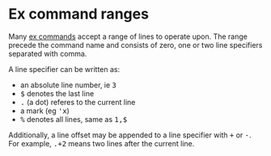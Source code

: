 # Ex command ranges

Many [ex commands](ex_cmds.html) accept a range of lines to operate
upon. The range precede the command name and consists of zero, one or
two line specifiers separated with comma. 

A line specifier can be written as:

  * an absolute line number, ie <kbd>3</kbd>
  * <kbd>$</kbd> denotes the last line
  * <kbd>.</kbd> (a dot) referes to the current line
  * a mark (eg <kbd>'x</kbd>)
  * <kbd>%</kbd> denotes all lines, same as <kbd>1,$</kbd>

Additionally, a line offset may be appended to a line specifier with
<kbd>+</kbd> or <kbd>-</kbd>. For example, <kbd>.+2</kbd> means two
lines after the current line.

